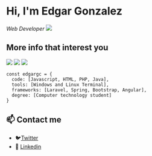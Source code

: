 # **Hi, I'm Edgar Gonzalez** 

_Web Developer_ ![](https://github.com/EdgarGc026/Edgargc026/blob/master/codigo.png?raw=true)

## More info that interest you 
![](https://github.com/EdgarGc026/Edgargc026/blob/master/php.png?raw=true) 
![](https://github.com/EdgarGc026/Edgargc026/blob/master/html-5.png?raw=true)
![](https://github.com/EdgarGc026/Edgargc026/blob/master/css.png?raw=true)
```
const edgargc = {
  code: [Javascript, HTML, PHP, Java],
  tools: [Windows and Linux Terminal],
  frameworks: [Laravel, Spring, Bootstrap, Angular],
  degree: [Computer technology student]
}
```

## 📫 Contact me
- 🐦[Twitter](https://twitter.com/EdgarGc026) 
- 📮 [Linkedin](https://www.linkedin.com/in/edgargc026/) 


